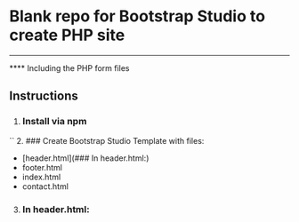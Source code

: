 # Blank repo for Bootstrap Studio to create PHP site
----------
**** Including the PHP form files
## Instructions
1. ### Install via npm
``
2. ### Create Bootstrap Studio Template with files:
- [header.html](### In header.html:)
- footer.html
- index.html
- contact.html

3. ### In header.html:


